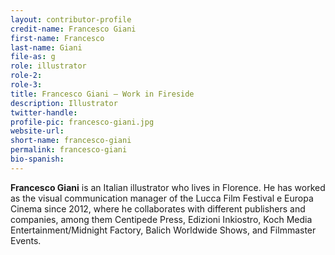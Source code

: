 ```yaml
---
layout: contributor-profile
credit-name: Francesco Giani
first-name: Francesco
last-name: Giani
file-as: g
role: illustrator
role-2:
role-3:
title: Francesco Giani — Work in Fireside
description: Illustrator
twitter-handle:
profile-pic: francesco-giani.jpg
website-url:
short-name: francesco-giani
permalink: francesco-giani
bio-spanish:
---
```

**Francesco Giani** is an Italian illustrator who lives in Florence. He has worked as the visual communication manager of the Lucca Film Festival e Europa Cinema since 2012, where he collaborates with different publishers and companies, among them Centipede Press, Edizioni Inkiostro, Koch Media Entertainment/Midnight Factory, Balich Worldwide Shows, and Filmmaster Events.
